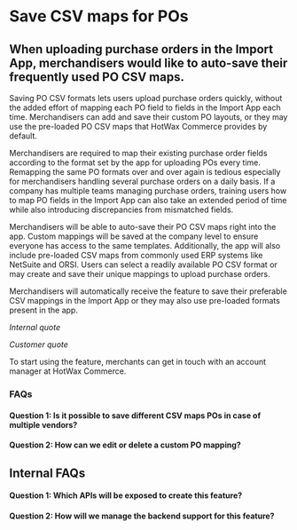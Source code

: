 # Save CSV maps for POs

## When uploading purchase orders in the Import App, merchandisers would like to auto-save their frequently used PO CSV maps. 

Saving PO CSV formats lets users upload purchase orders quickly, without the added effort of mapping each PO field to fields in the Import App each time. Merchandisers can add and save their custom PO layouts, or they may use the pre-loaded PO CSV maps that HotWax Commerce provides by default. 

Merchandisers are required to map their existing purchase order fields according to the format set by the app for uploading POs every time. Remapping the same PO formats over and over again is tedious especially for merchandisers handling several purchase orders on a daily basis. If a company has multiple teams managing purchase orders, training users how to map PO fields in the Import App can also take an extended period of time while also introducing discrepancies from mismatched fields.

Merchandisers will be able to auto-save their PO CSV maps right into the app. Custom mappings will be saved at the company level to ensure everyone has access to the same templates. Additionally, the app will also include pre-loaded CSV maps from commonly used ERP systems like NetSuite and ORSI. Users can select a readily available PO CSV format or may create and save their unique mappings to upload purchase orders.

Merchandisers will automatically receive the feature to save their preferable CSV mappings in the Import App or they may also use pre-loaded formats present in the app.

*Internal quote*

*Customer quote*

To start using the feature, merchants can get in touch with an account manager at HotWax Commerce. 

### FAQs

#### Question 1: Is it possible to save different CSV maps POs in case of multiple vendors?

#### Question 2: How can we edit or delete a custom PO mapping?

## Internal FAQs

#### Question 1: Which APIs will be exposed to create this feature?

#### Question 2: How will we manage the backend support for this feature?
